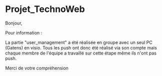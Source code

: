 # Projet_TechnoWeb
Bonjour, 

Pour information :

La partie "user_management" a été réalisée en groupe avec un seul PC (Gatens) en visio. 
Tous les push ont donc été réalisé via son compte mais chaque membre de l'équipe a travaillé sur cette étape même ils n'ont pas push.

Merci de votre compréhension
